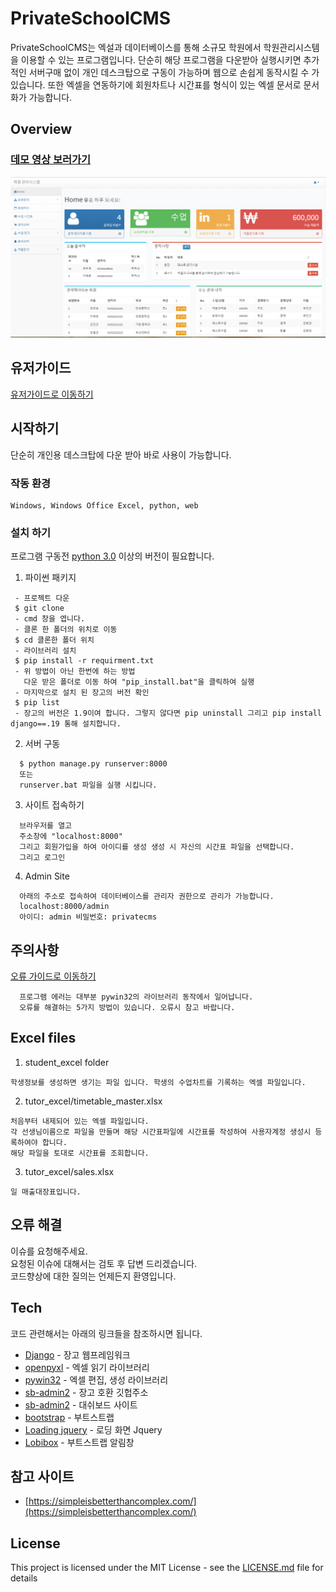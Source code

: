 # PrivateSchoolCMS
PrivateSchoolCMS는 엑설과 데이터베이스를 통해 소규모 학원에서 학원관리시스템을 이용할 수 있는 프로그램입니다. 단순히 해당 프로그램을 다운받아 실행시키면 추가적인 서버구매 없이 개인 데스크탑으로 구동이 가능하며 웹으로 손쉽게 동작시킬 수 가 있습니다. 또한 엑셀을 연동하기에 회원차트나 시간표를 형식이 있는 엑셀 문서로 문서화가 가능합니다.
## Overview
### [데모 영상 보러가기](https://www.youtube.com/watch?v=S06boWP3hNE&feature=youtu.be)
[![Watch the video](main.PNG)](https://www.youtube.com/watch?v=S06boWP3hNE&feature=youtu.be)

## 유저가이드
[유저가이드로 이동하기](https://github.com/dxdiag20/privateSchoolCMS/wiki)
## 시작하기  
단순히 개인용 데스크탑에 다운 받아 바로 사용이 가능합니다.
### 작동 환경
```
Windows, Windows Office Excel, python, web   
```
### 설치 하기
프로그램 구동전 [python 3.0](https://www.python.org/downloads/) 이상의 버전이 필요합니다.
1. 파이썬 패키지
```
 - 프로젝트 다운
 $ git clone
 - cmd 창을 엽니다.
 - 클론 한 폴더의 위치로 이동
 $ cd 클론한 폴더 위치
 - 라이브러리 설치
 $ pip install -r requirment.txt
 - 위 방법이 아닌 한번에 하는 방법
   다운 받은 폴더로 이동 하여 "pip_install.bat"을 클릭하여 실행
 - 마지막으로 설치 된 장고의 버전 확인 
 $ pip list
 - 장고의 버전은 1.9이여 합니다. 그렇지 않다면 pip uninstall 그리고 pip install django==.19 통해 설치합니다.
  ```      
2. 서버 구동
```
  $ python manage.py runserver:8000
  또는
  runserver.bat 파일을 실행 시킵니다.
  ``` 
3. 사이트 접속하기
```
  브라우저를 열고
  주소창에 "localhost:8000"
  그리고 회원가입을 하여 아이디를 생성 생성 시 자신의 시간표 파일을 선택합니다.
  그리고 로그인
  ```
4. Admin Site
```
  아래의 주소로 접속하여 데이터베이스를 관리자 권한으로 관리가 가능합니다.
  localhost:8000/admin
  아이디: admin 비밀번호: privatecms
  ```     
## 주의사항
 [오류 가이드로 이동하기](https://github.com/dxdiag20/privateSchoolCMS/wiki/4.-%EC%98%A4%EB%A5%98-%ED%95%B4%EA%B2%B0%EA%B0%80%EC%9D%B4%EB%93%9C)
```
  프로그램 에러는 대부분 pywin32의 라이브러리 동작에서 일어납니다.
  오류를 해결하는 5가지 방법이 있습니다. 오류시 참고 바랍니다.
  ``` 
## Excel files
1. student_excel folder
```
학생정보를 생성하면 생기는 파일 입니다. 학생의 수업차트를 기록하는 엑셀 파일입니다.
```
2. tutor_excel/timetable_master.xlsx
```
처음부터 내제되어 있는 엑셀 파일입니다.
각 선생님이름으로 파일을 만들며 해당 시간표파일에 시간표를 작성하여 사용자계정 생성시 등록하여야 합니다.
해당 파일을 토대로 시간표를 조회합니다.
```
3. tutor_excel/sales.xlsx
```
일 매출대장표입니다.
```
## 오류 해결 
이슈를 요청해주세요.     
요청된 이슈에 대해서는 검토 후 답변 드리겠습니다.     
코드향상에 대한 질의는 언제든지 환영입니다.      

## Tech
코드 관련해서는 아래의 링크들을 참조하시면 됩니다.
- [Django](https://www.djangoproject.com/) - 장고 웹프레임워크
- [openpyxl](https://openpyxl.readthedocs.io/en/stable/) - 엑셀 읽기 라이브러리
- [pywin32](https://pypi.org/project/pywin32/) - 엑셀 편집, 생성 라이브러리
- [sb-admin2](https://github.com/code-geek/sbadmin-django) - 장고 호환 깃헙주소
- [sb-admin2](https://startbootstrap.com/template-overviews/sb-admin-2/) - 대쉬보드 사이트
- [bootstrap](http://getbootstrap.com/) - 부트스트랩
- [Loading jquery](https://www.jqueryscript.net/loading/jQuery-Plugin-To-Handle-CSS3-Powered-Spinners-Loaders-Loading-js.html) - 로딩 화면 Jquery
- [Lobibox](http://lobianijs.com/site/lobibox) - 부트스트랩 알림창 

## 참고 사이트 
* [https://simpleisbetterthancomplex.com/](https://simpleisbetterthancomplex.com/)

## License

This project is licensed under the MIT License - see the [LICENSE.md](LICENSE) file for details
